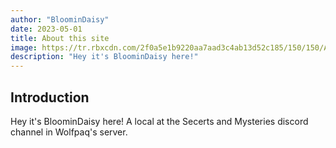 ```yaml
---
author: "BloominDaisy"
date: 2023-05-01
title: About this site
image: https://tr.rbxcdn.com/2f0a5e1b9220aa7aad3c4ab13d52c185/150/150/AvatarHeadshot/Png
description: "Hey it's BloominDaisy here!"
---
```


## Introduction

Hey it's BloominDaisy here! A local at the Secerts and Mysteries discord channel in Wolfpaq's server.